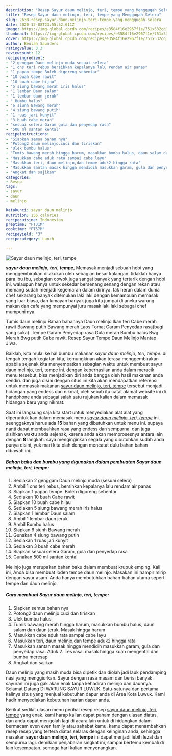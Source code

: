 ```yaml
---
description: "Resep Sayur daun melinjo, teri, tempe yang Menggugah Selera"
title: "Resep Sayur daun melinjo, teri, tempe yang Menggugah Selera"
slug: 2638-resep-sayur-daun-melinjo-teri-tempe-yang-menggugah-selera
date: 2020-12-08T23:55:52.611Z
image: https://img-global.cpcdn.com/recipes/e3584f16e2967f1e/751x532cq70/sayur-daun-melinjo-teri-tempe-foto-resep-utama.jpg
thumbnail: https://img-global.cpcdn.com/recipes/e3584f16e2967f1e/751x532cq70/sayur-daun-melinjo-teri-tempe-foto-resep-utama.jpg
cover: https://img-global.cpcdn.com/recipes/e3584f16e2967f1e/751x532cq70/sayur-daun-melinjo-teri-tempe-foto-resep-utama.jpg
author: Beulah Saunders
ratingvalue: 3.3
reviewcount: 12
recipeingredient:
- "2 genggam Daun melinjo muda sesuai selera"
- "1 ons teri rebus bersihkan kepalanya lalu rendam air panas"
- "1 papan tempe Boleh digoreng sebentar"
- "10 buah Cabe rawit"
- "10 buah cabe hijau"
- "5 siung bawang merah iris halus"
- "1 lembar Daun salam"
- "1 lembar daun jeruk"
- " Bumbu halus"
- "6 siunh Bawang merah"
- "4 siung bawang putih"
- "1 ruas jari kunyit"
- "3 buah cabe merah"
- "sesuai selera Garam gula dan penyedap rasa"
- "500 ml santan kental"
recipeinstructions:
- "Siapkan semua bahan nya"
- "Potong2 daun melinjo.cuci dan tiriskan"
- "Ulek bumbu halus"
- "Tumis bawang merah hingga harum, masukkan bumbu halus, daun salam dan daun jeruk. Masak hingga harum"
- "Masukkan cabe aduk rata sampai cabe layu"
- "Masukkan teri, daun melinjo,dan tempe aduk2 hingga rata"
- "Masukkan santan masak hingga mendidih masukkan garam, gula dan penyedap rasa. Aduk 2. Tes rasa. masak hingga kuah mengental dan bumbu meresap"
- "Angkat dan sajikan"
categories:
- Resep
tags:
- sayur
- daun
- melinjo

katakunci: sayur daun melinjo 
nutrition: 156 calories
recipecuisine: Indonesian
preptime: "PT31M"
cooktime: "PT57M"
recipeyield: "3"
recipecategory: Lunch

---
```



![Sayur daun melinjo, teri, tempe](https://img-global.cpcdn.com/recipes/e3584f16e2967f1e/751x532cq70/sayur-daun-melinjo-teri-tempe-foto-resep-utama.jpg)

<b><i>sayur daun melinjo, teri, tempe</i></b>, Memasak menjadi sebuah hobi yang menggembirakan dilakukan oleh sebagian besar kalangan. tidaklah hanya para ibu ibu, sebagian cowok juga sangat banyak yang tertarik dengan hobi ini. walaupun hanya untuk sekedar bersenang senang dengan rekan atau memang sudah menjadi kegemaran dalam dirinya. tak heran dalam dunia chef sekarang banyak ditemukan laki laki dengan kemampuan memasak yang luar biasa, dan lumayan banyak juga kita jumpai di aneka warung makan dan cafe yang mempunyai juru masak laki laki sebagai chef mumpuni nya.

Tumis daun melinjo Bahan bahannya Daun melinjo Ikan teri Cabe merah rawit Bawang putih Bawang merah Laos Tomat Garam Penyedap rasa(bagi yang suka). Tempe Garam Penyedap rasa Gula merah Bumbu halus Bwg Merah Bwg putih Cabe rawit. Resep Sayur Tempe Daun Melinjo Mantap Jiwa.

Baiklah, kita mulai ke hal bumbu makanan <i>sayur daun melinjo, teri, tempe</i>. di tengah tengah kegiatan kita, kemungkinan akan terasa menggembirakan apabila sejenak kita menyempatkan sebagian waktu untuk membuat sayur daun melinjo, teri, tempe ini. dengan keberhasilan anda dalam meracik menu tersebut, bisa menjadikan diri anda bangga oleh hasil makanan anda sendiri. dan juga disini dengan situs ini kita akan mendapatkan referensi untuk memasak makanan <u>sayur daun melinjo, teri, tempe</u> tersebut menjadi hidangan yang endess dan nikmat, oleh sebab itu catat alamat website ini di handphone anda sebagai salah satu rujukan kalian dalam memasak hidangan baru yang nikmat.


Saat ini langsung saja kita start untuk menyediakan alat alat yang diperuntuk kan dalam memasak menu <u><i>sayur daun melinjo, teri, tempe</i></u> ini. seenggaknya harus ada <b>15</b> bahan yang dibutuhkan untuk menu ini. supaya nanti dapat membuahkan rasa yang endess dan sempurna. dan juga sisihkan waktu anda sejenak, karena anda akan memprosesnya antara lain dengan <b>8</b> langkah. saya menginginkan segala yang dibutuhkan sudah anda punya disini, yuk mari kita olah dengan mencatat dulu bahan bahan dibawah ini.

<!--inarticleads1-->

##### Bahan baku dan bumbu yang digunakan dalam pembuatan Sayur daun melinjo, teri, tempe:

1. Sediakan 2 genggam Daun melinjo muda (sesuai selera)
1. Ambil 1 ons teri rebus, bersihkan kepalanya lalu rendam air panas
1. Siapkan 1 papan tempe. Boleh digoreng sebentar
1. Sediakan 10 buah Cabe rawit
1. Siapkan 10 buah cabe hijau
1. Sediakan 5 siung bawang merah iris halus
1. Siapkan 1 lembar Daun salam
1. Ambil 1 lembar daun jeruk
1. Ambil  Bumbu halus
1. Siapkan 6 siunh Bawang merah
1. Gunakan 4 siung bawang putih
1. Sediakan 1 ruas jari kunyit
1. Sediakan 3 buah cabe merah
1. Siapkan sesuai selera Garam, gula dan penyedap rasa
1. Gunakan 500 ml santan kental


Melinjo juga merupakan bahan baku dalam membuat krupuk emping. Kali ini, Anda bisa membuat lodeh tempe daun melinjo. Masakan ini hampir mirip dengan sayur asam. Anda hanya membutuhkan bahan-bahan utama seperti tempe dan daun melinjo. 

<!--inarticleads2-->

##### Cara membuat Sayur daun melinjo, teri, tempe:

1. Siapkan semua bahan nya
1. Potong2 daun melinjo.cuci dan tiriskan
1. Ulek bumbu halus
1. Tumis bawang merah hingga harum, masukkan bumbu halus, daun salam dan daun jeruk. Masak hingga harum
1. Masukkan cabe aduk rata sampai cabe layu
1. Masukkan teri, daun melinjo,dan tempe aduk2 hingga rata
1. Masukkan santan masak hingga mendidih masukkan garam, gula dan penyedap rasa. Aduk 2. Tes rasa. masak hingga kuah mengental dan bumbu meresap
1. Angkat dan sajikan


Daun melinjo yang masih muda bisa dipetik dan diolah jadi lauk pendamping nasi yang menggiurkan. Sayur dengan rasa masam dan berisi banyak sayuran ini juga gak akan enak tanpa kehadiran melinjo dan daunnya. Selamat Datang Di WARUNG SAYUR LUWUK. Satu-satunya dan pertama kalinya situs yang menjual kebutuhan dapur anda di Area Kota Luwuk. Kami hadir menyediakan kebutuhan harian dapur anda. 

Berikut sedikit ulasan menu perihal resep resep <u>sayur daun melinjo, teri, tempe</u> yang enak. kami harap kalian dapat paham dengan ulasan diatas, dan anda dapat mengolah lagi di acara lain untuk di hidangkan dalam bermacam even even family atau sahabat kamu. kamu dapat menambahkan resep resep yang tertera diatas selaras dengan keinginan anda, sehingga masakan <b>sayur daun melinjo, teri, tempe</b> ini dapat menjadi lebih lezat dan sempurna lagi. demikian penjabaran singkat ini, sampai bertemu kembali di lain kesempatan. semoga hari kalian menyenangkan.
